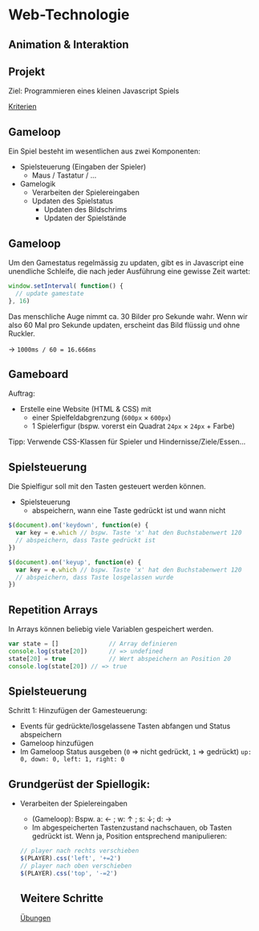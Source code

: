 # Web-Technologie

## Animation & Interaktion



## Projekt

Ziel: Programmieren eines kleinen Javascript Spiels

[Kriterien](tests/test03_fs18.html)



## Gameloop

Ein Spiel besteht im wesentlichen aus zwei Komponenten:

* Spielsteuerung (Eingaben der Spieler)
  * Maus / Tastatur / ...
* Gamelogik
  * Verarbeiten der Spielereingaben
  * Updaten des Spielstatus
    * Updaten des Bildschrims
    * Updaten der Spielstände



## Gameloop

Um den Gamestatus regelmässig zu updaten, gibt es in Javascript eine unendliche Schleife, die nach jeder Ausführung eine gewisse Zeit wartet:

```js
window.setInterval( function() {
  // update gamestate
}, 16)
```

Das menschliche Auge nimmt ca. 30 Bilder pro Sekunde wahr. Wenn wir also 60 Mal pro Sekunde updaten, erscheint das Bild flüssig und ohne Ruckler.

&rarr; `1000ms / 60 = 16.666ms`



## Gameboard

Auftrag:

* Erstelle eine Website (HTML & CSS) mit
  * einer Spielfeldabgrenzung (`600px` &times; `600px`)
  * 1 Spielerfigur (bspw. vorerst ein Quadrat `24px` &times; `24px` + Farbe)

Tipp: Verwende CSS-Klassen für Spieler und Hindernisse/Ziele/Essen...



## Spielsteuerung

Die Spielfigur soll mit den Tasten gesteuert werden können.

* Spielsteuerung
  * abspeichern, wann eine Taste gedrückt ist und wann nicht

```js
$(document).on('keydown', function(e) {
  var key = e.which // bspw. Taste 'x' hat den Buchstabenwert 120
  // abspeichern, dass Taste gedrückt ist
})

$(document).on('keyup', function(e) {
  var key = e.which // bspw. Taste 'x' hat den Buchstabenwert 120
  // abspeichern, dass Taste losgelassen wurde
})
```


## Repetition Arrays

In Arrays können beliebig viele Variablen gespeichert werden.


```js
var state = []              // Array definieren
console.log(state[20])      // => undefined
state[20] = true            // Wert abspeichern an Position 20
console.log(state[20]) // => true
```


## Spielsteuerung

Schritt 1: Hinzufügen der Gamesteuerung:

* Events für gedrückte/losgelassene Tasten abfangen und Status abspeichern
* Gameloop hinzufügen
* Im Gameloop Status ausgeben (`0` => nicht gedrückt, `1` => gedrückt)
  `up: 0, down: 0, left: 1, right: 0`



## Grundgerüst der Spiellogik:
* Verarbeiten der Spielereingaben
  * (Gameloop): Bspw. a: &larr; ; w: &uarr; ; s: &darr;; d: &rarr;
  * Im abgespeicherten Tastenzustand nachschauen, ob Tasten gedrückt ist. Wenn ja, Position entsprechend manipulieren:

  ```js
  // player nach rechts verschieben
  $(PLAYER).css('left', '+=2')
  // player nach oben verschieben
  $(PLAYER).css('top', '-=2')
  ```



  ## Weitere Schritte

  [Übungen](exercises/exercise08_fs18.html)
